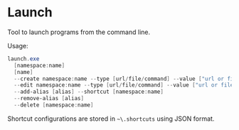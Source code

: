 # Launch

Tool to launch programs from the command line.

Usage:

```powershell
launch.exe
  [namespace:name]                                                                      // Launch app
  [name]                                                                                // Launch app
  --create namespace:name --type [url/file/command] --value ["url or file or command"]  // Create shortcut
  --edit namespace:name --type [url/file/command] --value ["url or file or command"]    // Edit a shortcut
  --add-alias [alias] --shortcut [namespace:name]                                       // Create a unique alias for the shortcut
  --remove-alias [alias]                                                                // Delete an alias for the shortcut
  --delete [namespace:name]                                                             // Delete a shortcut
  ```

Shortcut configurations are stored in `~\.shortcuts` using JSON format.
